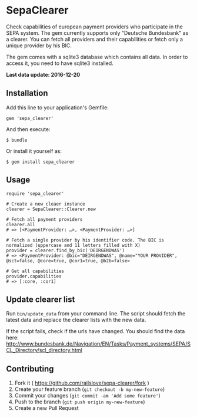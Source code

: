 # SepaClearer

Check capabilities of european payment providers who participate in the SEPA
system. The gem currently supports only "Deutsche Bundesbank" as a clearer. You
can fetch all providers and their capabilities or fetch only a unique provider
by his BIC.

The gem comes with a sqlite3 database which contains all data. In order to access
it, you need to have sqlite3 installed.

__Last data update: 2016-12-20__

## Installation

Add this line to your application's Gemfile:

    gem 'sepa_clearer'

And then execute:

    $ bundle

Or install it yourself as:

    $ gem install sepa_clearer


## Usage
    require 'sepa_clearer'

    # Create a new cleaer instance
    clearer = SepaClearer::Clearer.new

    # Fetch all payment providers
    clearer.all
    # => [<PaymentProvider: …>, <PaymentProvider: …>]

    # Fetch a single provider by his identifier code. The BIC is normalized (uppercase and 11 letters filled with X)
    provider = clearer.find_by_bic('DEIRGENDWAS')
    # => <PaymentProvider: @bic="DEIRGENDWAS", @name="YOUR PROVIDER", @sct=false, @core=true, @cor1=true, @b2b=false>

    # Get all capabilities
    provider.capabilities
    # => [:core, :cor1]


## Update clearer list

Run ```bin/update_data``` from your command line. The script should fetch the
latest data and replace the clearer lists with the new data.

If the script fails, check if the urls have changed. You should find the data here:
http://www.bundesbank.de/Navigation/EN/Tasks/Payment_systems/SEPA/SCL_Directory/scl_directory.html


## Contributing

1. Fork it ( https://github.com/railslove/sepa-clearer/fork )
2. Create your feature branch (`git checkout -b my-new-feature`)
3. Commit your changes (`git commit -am 'Add some feature'`)
4. Push to the branch (`git push origin my-new-feature`)
5. Create a new Pull Request
